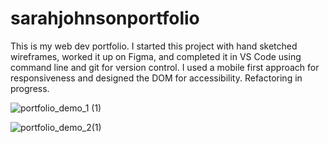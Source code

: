 # sarahjohnsonportfolio
This is my web dev portfolio. I started this project with hand sketched wireframes, worked it up on Figma, and completed it in VS Code using command line and git for version control.
I used a mobile first approach for responsiveness and designed the DOM for accessibility.
Refactoring in progress.

![portfolio_demo_1 (1)](https://user-images.githubusercontent.com/68091330/122273795-b0b4fe80-ce96-11eb-88fb-6c56f1e1e63d.gif)


![portfolio_demo_2(1)](https://user-images.githubusercontent.com/68091330/122281868-9f242480-ce9f-11eb-93da-b84353a6211c.gif)

